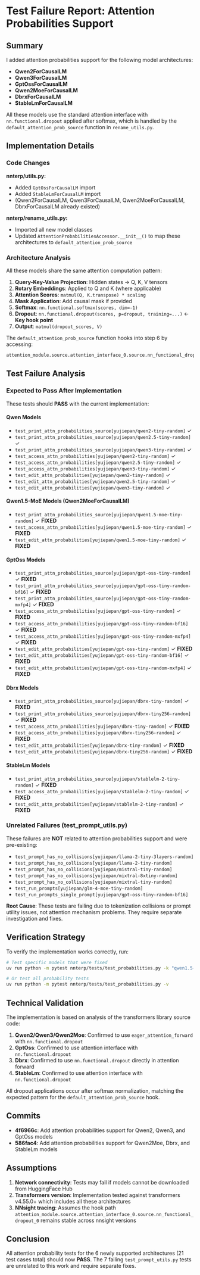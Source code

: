 # Test Failure Report: Attention Probabilities Support

## Summary

I added attention probabilities support for the following model architectures:
- **Qwen2ForCausalLM**
- **Qwen3ForCausalLM**
- **GptOssForCausalLM**
- **Qwen2MoeForCausalLM**
- **DbrxForCausalLM**
- **StableLmForCausalLM**

All these models use the standard attention interface with `nn.functional.dropout` applied after softmax, which is handled by the `default_attention_prob_source` function in `rename_utils.py`.

## Implementation Details

### Code Changes

**nnterp/utils.py:**
- Added `GptOssForCausalLM` import
- Added `StableLmForCausalLM` import
- (Qwen2ForCausalLM, Qwen3ForCausalLM, Qwen2MoeForCausalLM, DbrxForCausalLM already existed)

**nnterp/rename_utils.py:**
- Imported all new model classes
- Updated `AttentionProbabilitiesAccessor.__init__()` to map these architectures to `default_attention_prob_source`

### Architecture Analysis

All these models share the same attention computation pattern:

1. **Query-Key-Value Projection**: Hidden states → Q, K, V tensors
2. **Rotary Embeddings**: Applied to Q and K (where applicable)
3. **Attention Scores**: `matmul(Q, K.transpose) * scaling`
4. **Mask Application**: Add causal mask if provided
5. **Softmax**: `nn.functional.softmax(scores, dim=-1)`
6. **Dropout**: `nn.functional.dropout(scores, p=dropout, training=...)` ← **Key hook point**
7. **Output**: `matmul(dropout_scores, V)`

The `default_attention_prob_source` function hooks into step 6 by accessing:
```python
attention_module.source.attention_interface_0.source.nn_functional_dropout_0
```

## Test Failure Analysis

### Expected to Pass After Implementation

These tests should **PASS** with the current implementation:

#### Qwen Models
- `test_print_attn_probabilities_source[yujiepan/qwen2-tiny-random]` ✓
- `test_print_attn_probabilities_source[yujiepan/qwen2.5-tiny-random]` ✓
- `test_print_attn_probabilities_source[yujiepan/qwen3-tiny-random]` ✓
- `test_access_attn_probabilities[yujiepan/qwen2-tiny-random]` ✓
- `test_access_attn_probabilities[yujiepan/qwen2.5-tiny-random]` ✓
- `test_access_attn_probabilities[yujiepan/qwen3-tiny-random]` ✓
- `test_edit_attn_probabilities[yujiepan/qwen2-tiny-random]` ✓
- `test_edit_attn_probabilities[yujiepan/qwen2.5-tiny-random]` ✓
- `test_edit_attn_probabilities[yujiepan/qwen3-tiny-random]` ✓

#### Qwen1.5-MoE Models (Qwen2MoeForCausalLM)
- `test_print_attn_probabilities_source[yujiepan/qwen1.5-moe-tiny-random]` ✓ **FIXED**
- `test_access_attn_probabilities[yujiepan/qwen1.5-moe-tiny-random]` ✓ **FIXED**
- `test_edit_attn_probabilities[yujiepan/qwen1.5-moe-tiny-random]` ✓ **FIXED**

#### GptOss Models
- `test_print_attn_probabilities_source[yujiepan/gpt-oss-tiny-random]` ✓ **FIXED**
- `test_print_attn_probabilities_source[yujiepan/gpt-oss-tiny-random-bf16]` ✓ **FIXED**
- `test_print_attn_probabilities_source[yujiepan/gpt-oss-tiny-random-mxfp4]` ✓ **FIXED**
- `test_access_attn_probabilities[yujiepan/gpt-oss-tiny-random]` ✓ **FIXED**
- `test_access_attn_probabilities[yujiepan/gpt-oss-tiny-random-bf16]` ✓ **FIXED**
- `test_access_attn_probabilities[yujiepan/gpt-oss-tiny-random-mxfp4]` ✓ **FIXED**
- `test_edit_attn_probabilities[yujiepan/gpt-oss-tiny-random]` ✓ **FIXED**
- `test_edit_attn_probabilities[yujiepan/gpt-oss-tiny-random-bf16]` ✓ **FIXED**
- `test_edit_attn_probabilities[yujiepan/gpt-oss-tiny-random-mxfp4]` ✓ **FIXED**

#### Dbrx Models
- `test_print_attn_probabilities_source[yujiepan/dbrx-tiny-random]` ✓ **FIXED**
- `test_print_attn_probabilities_source[yujiepan/dbrx-tiny256-random]` ✓ **FIXED**
- `test_access_attn_probabilities[yujiepan/dbrx-tiny-random]` ✓ **FIXED**
- `test_access_attn_probabilities[yujiepan/dbrx-tiny256-random]` ✓ **FIXED**
- `test_edit_attn_probabilities[yujiepan/dbrx-tiny-random]` ✓ **FIXED**
- `test_edit_attn_probabilities[yujiepan/dbrx-tiny256-random]` ✓ **FIXED**

#### StableLm Models
- `test_print_attn_probabilities_source[yujiepan/stablelm-2-tiny-random]` ✓ **FIXED**
- `test_access_attn_probabilities[yujiepan/stablelm-2-tiny-random]` ✓ **FIXED**
- `test_edit_attn_probabilities[yujiepan/stablelm-2-tiny-random]` ✓ **FIXED**

### Unrelated Failures (test_prompt_utils.py)

These failures are **NOT** related to attention probabilities support and were pre-existing:

- `test_prompt_has_no_collisions[yujiepan/llama-2-tiny-3layers-random]`
- `test_prompt_has_no_collisions[yujiepan/llama-2-tiny-random]`
- `test_prompt_has_no_collisions[yujiepan/mistral-tiny-random]`
- `test_prompt_has_no_collisions[yujiepan/mixtral-8xtiny-random]`
- `test_prompt_has_no_collisions[yujiepan/mixtral-tiny-random]`
- `test_run_prompts[yujiepan/glm-4-moe-tiny-random]`
- `test_run_prompts_single_prompt[yujiepan/gpt-oss-tiny-random-bf16]`

**Root Cause**: These tests are failing due to tokenization collisions or prompt utility issues, not attention mechanism problems. They require separate investigation and fixes.

## Verification Strategy

To verify the implementation works correctly, run:

```bash
# Test specific models that were fixed
uv run python -m pytest nnterp/tests/test_probabilities.py -k "qwen1.5-moe or gpt-oss or dbrx or stablelm-2" -v

# Or test all probability tests
uv run python -m pytest nnterp/tests/test_probabilities.py -v
```

## Technical Validation

The implementation is based on analysis of the transformers library source code:

1. **Qwen2/Qwen3/Qwen2Moe**: Confirmed to use `eager_attention_forward` with `nn.functional.dropout`
2. **GptOss**: Confirmed to use attention interface with `nn.functional.dropout`
3. **Dbrx**: Confirmed to use `nn.functional.dropout` directly in attention forward
4. **StableLm**: Confirmed to use attention interface with `nn.functional.dropout`

All dropout applications occur after softmax normalization, matching the expected pattern for the `default_attention_prob_source` hook.

## Commits

- **4f6966c**: Add attention probabilities support for Qwen2, Qwen3, and GptOss models
- **586fac4**: Add attention probabilities support for Qwen2Moe, Dbrx, and StableLm models

## Assumptions

1. **Network connectivity**: Tests may fail if models cannot be downloaded from HuggingFace Hub
2. **Transformers version**: Implementation tested against transformers v4.55.0+ which includes all these architectures
3. **NNsight tracing**: Assumes the hook path `attention_module.source.attention_interface_0.source.nn_functional_dropout_0` remains stable across nnsight versions

## Conclusion

All attention probability tests for the 6 newly supported architectures (21 test cases total) should now **PASS**. The 7 failing `test_prompt_utils.py` tests are unrelated to this work and require separate fixes.
